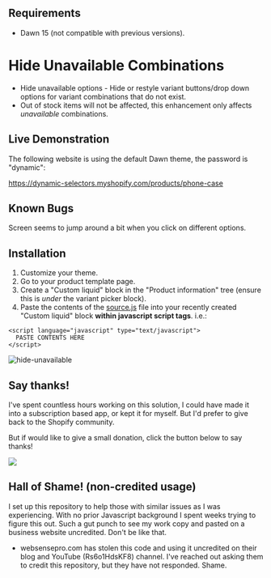 ## Requirements
* Dawn 15 (not compatible with previous versions).

# Hide Unavailable Combinations

* Hide unavailable options - Hide or restyle variant buttons/drop down options for variant combinations that do not exist.
* Out of stock items will not be affected, this enhancement only affects _unavailable_ combinations. 

## Live Demonstration
The following website is using the default Dawn theme, the password is "dynamic":

https://dynamic-selectors.myshopify.com/products/phone-case

## Known Bugs
Screen seems to jump around a bit when you click on different options.

## Installation
1. Customize your theme.
2. Go to your product template page.
3. Create a "Custom liquid" block in the "Product information" tree (ensure this is _under_ the variant picker block).
4. Paste the contents of the [source.js](source.js) file into your recently created "Custom liquid" block **within javascript script tags**. i.e.:
```
<script language="javascript" type="text/javascript">
  PASTE CONTENTS HERE
</script>
```

![hide-unavailable](https://user-images.githubusercontent.com/4916365/218292562-cf9c8235-5fc6-49ff-aa86-e4020284b23f.png)

## Say thanks!

I've spent countless hours working on this solution, I could have made it into a subscription based app, or kept it for myself. But I'd prefer to give back to the Shopify community. 

But if would like to give a small donation, click the button below to say thanks!

<a href="https://www.buymeacoffee.com/jonohallnz"><img src="https://img.buymeacoffee.com/button-api/?text=Buy me a coffee&emoji=&slug=jonohallnz&button_colour=FFDD00&font_colour=000000&font_family=Cookie&outline_colour=000000&coffee_colour=ffffff" /></a>

## Hall of Shame! (non-credited usage)

I set up this repository to help those with similar issues as I was experiencing. With no prior Javascript background I spent weeks trying to figure this out. Such a gut punch to see my work copy and pasted on a business website uncredited. Don't be like that.

* websensepro.com has stolen this code and using it uncredited on their blog and YouTube (Rs6o1HdsKF8) channel. I've reached out asking them to credit this repository, but they have not responded. Shame.
